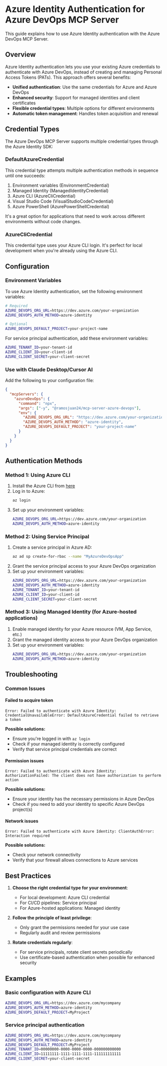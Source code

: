 # Azure Identity Authentication for Azure DevOps MCP Server

This guide explains how to use Azure Identity authentication with the Azure DevOps MCP Server.

## Overview

Azure Identity authentication lets you use your existing Azure credentials to authenticate with Azure DevOps, instead of creating and managing Personal Access Tokens (PATs). This approach offers several benefits:

- **Unified authentication**: Use the same credentials for Azure and Azure DevOps
- **Enhanced security**: Support for managed identities and client certificates
- **Flexible credential types**: Multiple options for different environments
- **Automatic token management**: Handles token acquisition and renewal

## Credential Types

The Azure DevOps MCP Server supports multiple credential types through the Azure Identity SDK:

### DefaultAzureCredential

This credential type attempts multiple authentication methods in sequence until one succeeds:

1. Environment variables (EnvironmentCredential)
2. Managed Identity (ManagedIdentityCredential)
3. Azure CLI (AzureCliCredential)
4. Visual Studio Code (VisualStudioCodeCredential)
5. Azure PowerShell (AzurePowerShellCredential)

It's a great option for applications that need to work across different environments without code changes.

### AzureCliCredential

This credential type uses your Azure CLI login. It's perfect for local development when you're already using the Azure CLI.

## Configuration

### Environment Variables

To use Azure Identity authentication, set the following environment variables:

```bash
# Required
AZURE_DEVOPS_ORG_URL=https://dev.azure.com/your-organization
AZURE_DEVOPS_AUTH_METHOD=azure-identity

# Optional
AZURE_DEVOPS_DEFAULT_PROJECT=your-project-name
```

For service principal authentication, add these environment variables:

```bash
AZURE_TENANT_ID=your-tenant-id
AZURE_CLIENT_ID=your-client-id
AZURE_CLIENT_SECRET=your-client-secret
```

### Use with Claude Desktop/Cursor AI

Add the following to your configuration file:

```json
{
  "mcpServers": {
    "azureDevOps": {
      "command": "npx",
      "args": ["-y", "@ramosjuan24/mcp-server-azure-devops"],
      "env": {
        "AZURE_DEVOPS_ORG_URL": "https://dev.azure.com/your-organization",
        "AZURE_DEVOPS_AUTH_METHOD": "azure-identity",
        "AZURE_DEVOPS_DEFAULT_PROJECT": "your-project-name"
      }
    }
  }
}
```

## Authentication Methods

### Method 1: Using Azure CLI

1. Install the Azure CLI from [here](https://docs.microsoft.com/cli/azure/install-azure-cli)
2. Log in to Azure:
   ```bash
   az login
   ```
3. Set up your environment variables:
   ```bash
   AZURE_DEVOPS_ORG_URL=https://dev.azure.com/your-organization
   AZURE_DEVOPS_AUTH_METHOD=azure-identity
   ```

### Method 2: Using Service Principal

1. Create a service principal in Azure AD:
   ```bash
   az ad sp create-for-rbac --name "MyAzureDevOpsApp"
   ```
2. Grant the service principal access to your Azure DevOps organization
3. Set up your environment variables:
   ```bash
   AZURE_DEVOPS_ORG_URL=https://dev.azure.com/your-organization
   AZURE_DEVOPS_AUTH_METHOD=azure-identity
   AZURE_TENANT_ID=your-tenant-id
   AZURE_CLIENT_ID=your-client-id
   AZURE_CLIENT_SECRET=your-client-secret
   ```

### Method 3: Using Managed Identity (for Azure-hosted applications)

1. Enable managed identity for your Azure resource (VM, App Service, etc.)
2. Grant the managed identity access to your Azure DevOps organization
3. Set up your environment variables:
   ```bash
   AZURE_DEVOPS_ORG_URL=https://dev.azure.com/your-organization
   AZURE_DEVOPS_AUTH_METHOD=azure-identity
   ```

## Troubleshooting

### Common Issues

#### Failed to acquire token

```
Error: Failed to authenticate with Azure Identity: CredentialUnavailableError: DefaultAzureCredential failed to retrieve a token
```

**Possible solutions:**
- Ensure you're logged in with `az login`
- Check if your managed identity is correctly configured
- Verify that service principal credentials are correct

#### Permission issues

```
Error: Failed to authenticate with Azure Identity: AuthorizationFailed: The client does not have authorization to perform action
```

**Possible solutions:**
- Ensure your identity has the necessary permissions in Azure DevOps
- Check if you need to add your identity to specific Azure DevOps project(s)

#### Network issues

```
Error: Failed to authenticate with Azure Identity: ClientAuthError: Interaction required
```

**Possible solutions:**
- Check your network connectivity
- Verify that your firewall allows connections to Azure services

## Best Practices

1. **Choose the right credential type for your environment**:
   - For local development: Azure CLI credential
   - For CI/CD pipelines: Service principal
   - For Azure-hosted applications: Managed identity

2. **Follow the principle of least privilege**:
   - Only grant the permissions needed for your use case
   - Regularly audit and review permissions

3. **Rotate credentials regularly**:
   - For service principals, rotate client secrets periodically
   - Use certificate-based authentication when possible for enhanced security

## Examples

### Basic configuration with Azure CLI

```bash
AZURE_DEVOPS_ORG_URL=https://dev.azure.com/mycompany
AZURE_DEVOPS_AUTH_METHOD=azure-identity
AZURE_DEVOPS_DEFAULT_PROJECT=MyProject
```

### Service principal authentication

```bash
AZURE_DEVOPS_ORG_URL=https://dev.azure.com/mycompany
AZURE_DEVOPS_AUTH_METHOD=azure-identity
AZURE_DEVOPS_DEFAULT_PROJECT=MyProject
AZURE_TENANT_ID=00000000-0000-0000-0000-000000000000
AZURE_CLIENT_ID=11111111-1111-1111-1111-111111111111
AZURE_CLIENT_SECRET=your-client-secret
```
